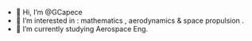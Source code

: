 - 👋 Hi, I’m @GCapece
- 👀 I’m interested in : mathematics , aerodynamics & space propulsion .
- 🌱 I’m currently studying Aerospace Eng.

<!---
GCapece/GCapece is a ✨ special ✨ repository because its `README.md` (this file) appears on your GitHub profile.
You can click the Preview link to take a look at your changes.
--->
